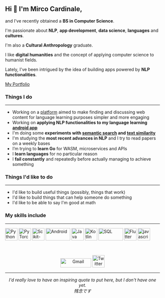 

## Hi 👋 I'm Mirco Cardinale,

and I've recently obtained a **BS in Computer Science**. 

I'm passionate about **NLP**, **app development**, **data science**, **languages** and **cultures**. 

I'm also a **Cultural Anthropology** graduate.

I like **digital humanities** and the concept of applying computer science to humanist fields. 

Lately, I've been intrigued by the idea of building apps powered by **NLP functionalities**.

[My Portfolio](https://mirco-cardinale-portfolio.vercel.app/)

### Things I do
---
- Working on a [platform](https://github.com/cr1m5onk1ng/nala_platform_golang) aimed to make finding and discussing web content for language learning purposes simpler and more engaging
- Working on **applying NLP functionalities to my language learning [android app](https://github.com/cr1m5onk1ng/nala_android_app)**
- I'm doing some **experiments with [semantic search](https://github.com/cr1m5onk1ng/semantic-search-api) and [text similarity](https://github.com/cr1m5onk1ng/text_similarity)** 
- I'm studying the **most recent advances in NLP** and I try to read papers on a weekly bases
- I’m trying to **learn Go** for WASM, microservices and APIs
- I **learn languages** for no particular reason
- I **fail constantly** and repeatedly before actually managing to achieve something

### Things I'd like to do
---
- I'd like to build useful things (possibly, things that work)
- I'd like to build things that can help someone do something
- I'd like to be able to say I'm good at math

### My skills include
---
<p align="left">
    <img title="Python" src="https://upload.wikimedia.org/wikipedia/commons/thumb/c/c3/Python-logo-notext.svg/768px-Python-logo-notext.svg.png" width="40" height="40" />
	<img title="PyTorch" src="https://upload.wikimedia.org/wikipedia/commons/9/96/Pytorch_logo.png"  height="40" />
	<img title="Scikit-learn" src="https://upload.wikimedia.org/wikipedia/commons/thumb/0/05/Scikit_learn_logo_small.svg/1200px-Scikit_learn_logo_small.svg.png"height="40" />
	<img title="Android" src="https://www.investireoggi.it/tech/wp-content/uploads/sites/14/2017/11/Smartphone-Android-a-rischio-attacco-hacker-scoperta-falla-nel-sistema-di-sicurezza-640x342.jpg" width="80" height="40" />
	<img title="Java" src="https://www.bitmat.it/wp-content/uploads/2014/07/java-per-android-gratis-696x522.jpg" width="40" height="40" />
	<img title="Kotlin" src="https://brandslogos.com/wp-content/uploads/thumbs/kotlin-logo-vector.svg" width="40" height="40" />
	<img title="SQL" src="https://italiancoders.it/wp-content/uploads/2017/10/sql-1.png" width="80" height="40" />
	<img title="Flutter" src="https://upload.wikimedia.org/wikipedia/commons/1/17/Google-flutter-logo.png"  height="40" />
	<img title="javascript" src="https://mpng.subpng.com/20190627/ttx/kisspng-javascript-computer-icons-scalable-vector-graphics-list-of-javascript-enhancements-fandom-developers-5d145895b06253.7824611015616144857225.jpg"  height="40" />
	
	
</p>
   
<br>
<p align="center">
    <a href="mailto:mirco.cardinale.91@gmail.com"><img alt="Gmail" src="https://raw.githubusercontent.com/Thomas-George-T/Thomas-George-T/master/assets/google-gmail.svg" title="Email" width="100" height="30" /></a>
    <a href="https://mirco-cardinale-portfolio.vercel.app/"><img alt="Twitter" src="https://upload.wikimedia.org/wikipedia/commons/9/9f/Icon_WebResource_DigitalPreservation.png" title="Website" height="40" /></a>
</p>
<hr \>
<p align="center">
   <i>I'd really love to have an inspiring quote to put here, but I don't have one yet.</i>
   <br>
   <i>残念です</i>
</p>       
 
